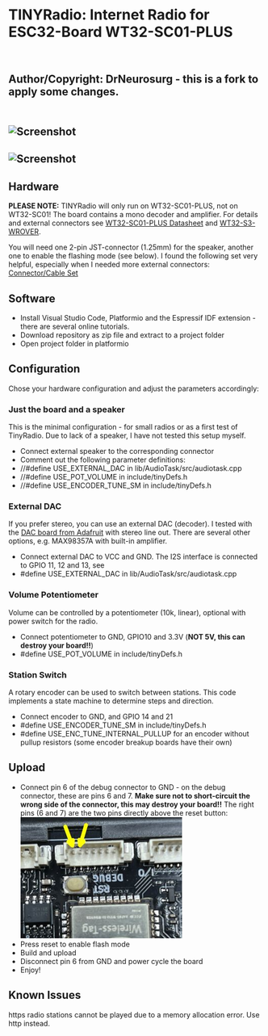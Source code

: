 # TINYRadio: Internet Radio for ESC32-Board WT32-SC01-PLUS<br><br>
## Author/Copyright: DrNeurosurg - this is a fork to apply some changes.<br><br>

## ![Screenshot](/images/screen.png)

## ![Screenshot](/images/Screen2.jpg)

## Hardware
**PLEASE NOTE:** TINYRadio will only run on WT32-SC01-PLUS, not on WT32-SC01!
The board contains a mono decoder and amplifier.
For details and external connectors see [WT32-SC01-PLUS Datasheet](https://www.marutsu.co.jp/contents/shop/marutsu/datasheet/khe_WT32-SC01-PLUS.pdf?srsltid=AfmBOoohYPBXUQcbwF3fNsmzJ99yOVGr-nubaThOd_DJB-lqxFCud59W) and [WT32-S3-WROVER](https://en.wireless-tag.com/product-item-17.html).

You will need one 2-pin JST-connector (1.25mm) for the speaker, another one to enable the flashing mode (see below). I found the following set very helpful, especially when I needed more external connectors:
[Connector/Cable Set](https://www.amazon.de/Steckverbinder-vorgecrimpte-kompatibel-PicoBlade-Silikonkabel/dp/B07S18D3RN)

## Software
- Install Visual Studio Code, Platformio and the Espressif IDF extension - there are several online tutorials.
- Download repository as zip file and extract to a project folder
- Open project folder in platformio

## Configuration
Chose your hardware configuration and adjust the parameters accordingly:

### Just the board and a speaker
This is the minimal configuration - for small radios or as a first test of TinyRadio.
Due to lack of a speaker, I have not tested this setup myself.
- Connect external speaker to the corresponding connector
- Comment out the following parameter definitions:
- //#define USE_EXTERNAL_DAC in lib/AudioTask/src/audiotask.cpp
- //#define USE_POT_VOLUME in include/tinyDefs.h
- //#define USE_ENCODER_TUNE_SM in include/tinyDefs.h

### External DAC
If you prefer stereo, you can use an external DAC (decoder). I tested with the [DAC board from Adafruit](https://www.adafruit.com/product/3678) with stereo line out. There are several other options, e.g. MAX98357A with built-in amplifier.
- Connect external DAC to VCC and GND. The I2S interface is connected to GPIO 11, 12 and 13, see 
- #define USE_EXTERNAL_DAC in lib/AudioTask/src/audiotask.cpp

### Volume Potentiometer
Volume can be controlled by a potentiometer (10k, linear), optional with power switch for the radio.
- Connect potentiometer to GND, GPIO10 and 3.3V (**NOT 5V, this can destroy your board!!**)
- #define USE_POT_VOLUME in include/tinyDefs.h

### Station Switch
A rotary encoder can be used to switch between stations. This code implements a state machine to determine steps and direction.
- Connect encoder to GND, and GPIO 14 and 21
- #define USE_ENCODER_TUNE_SM in include/tinyDefs.h
- #define USE_ENC_TUNE_INTERNAL_PULLUP for an encoder without pullup resistors (some encoder breakup boards have their own)

## Upload
- Connect pin 6 of the debug connector to GND - on the debug connector, these are pins 6 and 7. **Make sure not to short-circuit the wrong side of the connector, this may destroy your board!!**
The right pins (6 and 7) are the two pins directly above the reset button:  
![Debug Port](images/DebugPort.jpg)
- Press reset to enable flash mode
- Build and upload
- Disconnect pin 6 from GND and power cycle the board
- Enjoy!

## Known Issues
https radio stations cannot be played due to a memory allocation error. Use http instead.